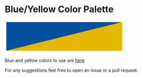 # Blue/Yellow Color Palette

<img src="docs/assets/logo_horizontal.png" alt="Blue/Yellow Color Palette" height="100">


Blue and yellow colors to use are [here](https://colors.kyrylo.gr/)

For any suggestions feel free to open an issue or a pull request.
